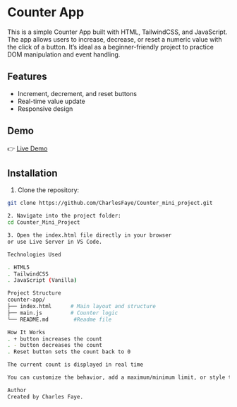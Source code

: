 # Counter App

This is a simple Counter App built with HTML, TailwindCSS, and JavaScript. The app allows users to increase, decrease, or reset a numeric value with the click of a button. It’s ideal as a beginner-friendly project to practice DOM manipulation and event handling.

## Features

- Increment, decrement, and reset buttons
- Real-time value update
- Responsive design

## Demo

👉 [Live Demo](https://counter-mini-project-dun.vercel.app/)  


## Installation

1. Clone the repository:

```bash
git clone https://github.com/CharlesFaye/Counter_mini_project.git

2. Navigate into the project folder:
cd Counter_Mini_Project

3. Open the index.html file directly in your browser
or use Live Server in VS Code.

Technologies Used

. HTML5
. TailwindCSS
. JavaScript (Vanilla)

Project Structure
counter-app/
├── index.html      # Main layout and structure
├── main.js         # Counter logic
└── README.md        #Readme file

How It Works
. + button increases the count
. - button decreases the count
. Reset button sets the count back to 0

The current count is displayed in real time

You can customize the behavior, add a maximum/minimum limit, or style the counter differently using

Author
Created by Charles Faye.
